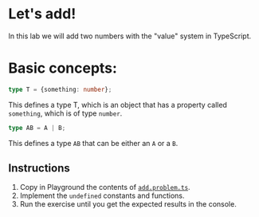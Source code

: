 # Let's add!

In this lab we will add two numbers with the "value" system in TypeScript.

# Basic concepts:

```ts
type T = {something: number};
```
This defines a type T, which is an object that has a property called `something`, which is of type `number`.

```ts
type AB = A | B;
```
This defines a type `AB` that can be either an `A` or a `B`.

## Instructions

1. Copy in Playground the contents of [`add.problem.ts`](add.problem.ts).
1. Implement the `undefined` constants and functions.
1. Run the exercise until you get the expected results in the console.
